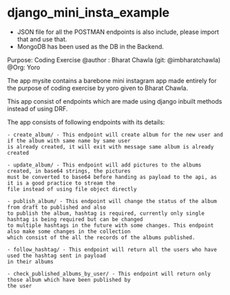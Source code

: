 # django_mini_insta_example

- JSON file for all the POSTMAN endpoints is also include, please import that and use that.
- MongoDB has been used as the DB in the Backend.

Purpose: Coding Exercise
@author : Bharat Chawla (git: @imbharatchawla)
@Org: Yoro

The app mysite contains a barebone mini instagram app made entirely for the purpose of 
coding exercise by yoro given to Bharat Chawla.

This app consist of endpoints which are made using django inbuilt methods instead of using DRF.

The app consists of following endpoints with its details:

    - create_album/ - This endpoint will create album for the new user and if the album with same name by same user
    is already created, it will exit with message same album is already created

    - update_album/ - This endpoint will add pictures to the albums created, in base64 strings, the pictures
    must be converted to base64 before handing as payload to the api, as it is a good practice to stream the 
    file instead of using file object directly

    - publish_album/ - This endpoint will change the status of the album from draft to published and also
    to publish the album, hashtag is required, currently only single hashtag is being required but can be changed
    to multiple hashtags in the future with some changes. This endpoint also make some changes in the collection
    which consist of the all the records of the albums published.

    - follow_hashtag/ - This endpoint will return all the users who have used the hashtag sent in payload
    in their albums

    - check_published_albums_by_user/ - This endpoint will return only those album which have been published by
    the user
